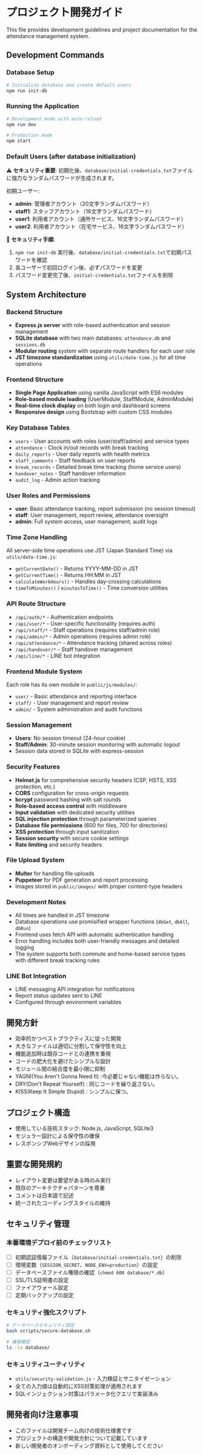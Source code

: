 # プロジェクト開発ガイド

This file provides development guidelines and project documentation for the attendance management system.

## Development Commands

### Database Setup
```bash
# Initialize database and create default users
npm run init-db
```

### Running the Application
```bash
# Development mode with auto-reload
npm run dev

# Production mode
npm start
```

### Default Users (after database initialization)
⚠️ **セキュリティ重要**: 初期化後、`database/initial-credentials.txt`ファイルに強力なランダムパスワードが生成されます。

初期ユーザー:
- **admin**: 管理者アカウント（20文字ランダムパスワード）
- **staff1**: スタッフアカウント（16文字ランダムパスワード）
- **user1**: 利用者アカウント（通所サービス、16文字ランダムパスワード）
- **user2**: 利用者アカウント（在宅サービス、16文字ランダムパスワード）

🔐 **セキュリティ手順**:
1. `npm run init-db` 実行後、`database/initial-credentials.txt`で初期パスワードを確認
2. 各ユーザーで初回ログイン後、必ずパスワードを変更
3. パスワード変更完了後、`initial-credentials.txt`ファイルを削除

## System Architecture

### Backend Structure
- **Express.js server** with role-based authentication and session management
- **SQLite database** with two main databases: `attendance.db` and `sessions.db`
- **Modular routing** system with separate route handlers for each user role
- **JST timezone standardization** using `utils/date-time.js` for all time operations

### Frontend Structure
- **Single Page Application** using vanilla JavaScript with ES6 modules
- **Role-based module loading** (UserModule, StaffModule, AdminModule)
- **Real-time clock display** on both login and dashboard screens
- **Responsive design** using Bootstrap with custom CSS modules

### Key Database Tables
- `users` - User accounts with roles (user/staff/admin) and service types
- `attendance` - Clock in/out records with break tracking
- `daily_reports` - User daily reports with health metrics
- `staff_comments` - Staff feedback on user reports
- `break_records` - Detailed break time tracking (home service users)
- `handover_notes` - Staff handover information
- `audit_log` - Admin action tracking

### User Roles and Permissions
- **user**: Basic attendance tracking, report submission (no session timeout)
- **staff**: User management, report review, attendance oversight
- **admin**: Full system access, user management, audit logs

### Time Zone Handling
All server-side time operations use JST (Japan Standard Time) via `utils/date-time.js`:
- `getCurrentDate()` - Returns YYYY-MM-DD in JST
- `getCurrentTime()` - Returns HH:MM in JST
- `calculateWorkHours()` - Handles day-crossing calculations
- `timeToMinutes()` / `minutesToTime()` - Time conversion utilities

### API Route Structure
- `/api/auth/*` - Authentication endpoints
- `/api/user/*` - User-specific functionality (requires auth)
- `/api/staff/*` - Staff operations (requires staff/admin role)
- `/api/admin/*` - Admin operations (requires admin role)
- `/api/attendance/*` - Attendance tracking (shared across roles)
- `/api/handover/*` - Staff handover management
- `/api/line/*` - LINE bot integration

### Frontend Module System
Each role has its own module in `public/js/modules/`:
- `user/` - Basic attendance and reporting interface
- `staff/` - User management and report review
- `admin/` - System administration and audit functions

### Session Management
- **Users**: No session timeout (24-hour cookie)
- **Staff/Admin**: 30-minute session monitoring with automatic logout
- Session data stored in SQLite with express-session

### Security Features
- **Helmet.js** for comprehensive security headers (CSP, HSTS, XSS protection, etc.)
- **CORS** configuration for cross-origin requests
- **bcrypt** password hashing with salt rounds
- **Role-based access control** with middleware
- **Input validation** with dedicated security utilities
- **SQL injection protection** through parameterized queries
- **Database file permissions** (600 for files, 700 for directories)
- **XSS protection** through input sanitization
- **Session security** with secure cookie settings
- **Rate limiting** and security headers

### File Upload System
- **Multer** for handling file uploads
- **Puppeteer** for PDF generation and report processing
- Images stored in `public/images/` with proper content-type headers

### Development Notes
- All times are handled in JST timezone
- Database operations use promisified wrapper functions (`dbGet`, `dbAll`, `dbRun`)
- Frontend uses fetch API with automatic authentication handling
- Error handling includes both user-friendly messages and detailed logging
- The system supports both commute and home-based service types with different break tracking rules

### LINE Bot Integration
- LINE messaging API integration for notifications
- Report status updates sent to LINE
- Configured through environment variables

## 開発方針
- 効率的かつベストプラクティスに従った開発
- 大きなファイルは適切に分割して保守性を向上
- 機能追加時は既存コードとの連携を重視
- コードの肥大化を避けたシンプルな設計
- モジュール間の結合度を最小限に抑制
- YAGNI(You Aren't Gonna Need It) :今必要じゃない機能は作らない。
- DRY(Don't Repeat Yourself) : 同じコードを繰り返さない。
- KISS(Keep It Simple Stupid) : シンプルに保つ。

## プロジェクト構造
- 使用している技術スタック: Node.js, JavaScript, SQLite3
- モジュラー設計による保守性の確保
- レスポンシブWebデザインの採用

## 重要な開発規約
- レイアウト変更は要望がある時のみ実行
- 既存のアーキテクチャパターンを尊重
- コメントは日本語で記述
- 統一されたコーディングスタイルの維持

## セキュリティ管理

### 本番環境デプロイ前のチェックリスト
- [ ] 初期認証情報ファイル（`database/initial-credentials.txt`）の削除
- [ ] 環境変数（`SESSION_SECRET`、`NODE_ENV=production`）の設定
- [ ] データベースファイル権限の確認（`chmod 600 database/*.db`）
- [ ] SSL/TLS証明書の設定
- [ ] ファイアウォール設定
- [ ] 定期バックアップの設定

### セキュリティ強化スクリプト
```bash
# データベースセキュリティ設定
bash scripts/secure-database.sh

# 権限確認
ls -la database/
```

### セキュリティユーティリティ
- `utils/security-validation.js` - 入力検証とサニタイゼーション
- 全ての入力値は自動的にXSS対策処理が適用されます
- SQLインジェクション対策はパラメータ化クエリで実装済み

## 開発者向け注意事項
- このファイルは開発チーム向けの技術仕様書です
- プロジェクトの構造や開発方針について記載しています
- 新しい開発者のオンボーディング資料として使用してください